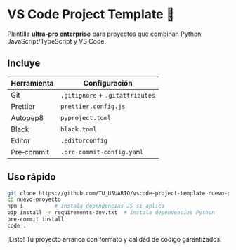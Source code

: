 # VS Code Project Template 🚀

Plantilla **ultra‑pro enterprise** para proyectos que combinan Python, JavaScript/TypeScript y VS Code.

## Incluye

| Herramienta | Configuración |
|-------------|--------------|
| Git         | `.gitignore` + `.gitattributes` |
| Prettier    | `prettier.config.js` |
| Autopep8    | `pyproject.toml` |
| Black       | `black.toml` |
| Editor      | `.editorconfig` |
| Pre‑commit  | `.pre-commit-config.yaml` |

## Uso rápido

```bash
git clone https://github.com/TU_USUARIO/vscode-project-template nuevo-proyecto
cd nuevo-proyecto
npm i          # instala dependencias JS si aplica
pip install -r requirements-dev.txt  # instala dependencias Python
pre-commit install
code .
```

¡Listo! Tu proyecto arranca con formato y calidad de código garantizados.
